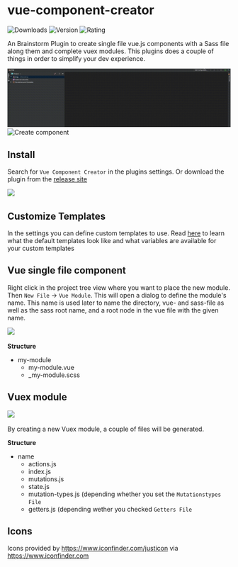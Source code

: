 # vue-component-creator

![Downloads](https://img.shields.io/jetbrains/plugin/d/11443-vue-component-creator?style=for-the-badge)
![Version](https://img.shields.io/jetbrains/plugin/v/11443-vue-component-creator?style=for-the-badge)
![Rating](https://img.shields.io/jetbrains/plugin/r/rating/11443-vue-component-creator?style=for-the-badge)

An Brainstorm Plugin to create single file vue.js components with a Sass file along them and complete vuex modules.
This plugins does a couple of things in order to simplify your dev experience.

![Create component](./doc/create-component.gif "")
![Create component](./doc/create-vuex.gif "")

## Install
Search for `Vue Component Creator` in the plugins settings. Or download the plugin from the [release site](https://github.com/faebeee/vue-component-creator-plugin/releases)

<img src="https://github.com/faebeee/vue-component-creator-plugin/raw/master/doc/install.png"/>


## Customize Templates
In the settings you can define custom templates to use.
Read [here](./doc/CUSTOMIZE.md) to learn what the default templates look like
and what variables are available for your custom templates


## Vue single file component
Right click in the project tree view where you want to place the new module. Then `New File` -> `Vue Module`.
This will open a dialog to define the module's name. This name is used later
to name the directory, vue- and sass-file as well as the sass root name, and a root node in the vue file
with the given name.

<img src="https://github.com/faebeee/vue-component-creator-plugin/raw/master/doc/new-component.png"/>

__Structure__

- my-module
  - my-module.vue
  - _my-module.scss


## Vuex module
<img src="https://github.com/faebeee/vue-component-creator-plugin/raw/master/doc/new-vuex.png"/>

By creating a new Vuex module, a couple of files will be generated.

__Structure__

- name
    - actions.js
    - index.js
    - mutations.js
    - state.js
    - mutation-types.js (depending whether you set the `Mutationstypes File`
    - getters.js (depending wether you checked `Getters File`


## Icons
Icons provided by https://www.iconfinder.com/justicon via https://www.iconfinder.com
